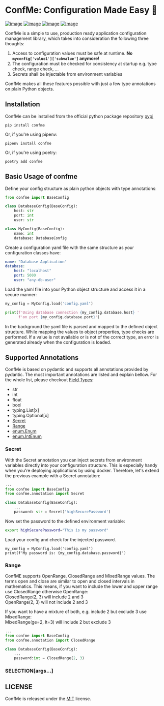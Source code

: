 # ConfMe: Configuration Made Easy 💖
[![image](https://img.shields.io/pypi/v/confme?color=blue)](https://pypi.org/project/confme/)
[![image](https://img.shields.io/pypi/l/confme)](https://pypi.org/project/confme/)
[![image](https://github.com/iwanbolzern/ConfMe/workflows/Test/badge.svg?branch=master)](https://pypi.org/project/confme/)
[![image](https://img.shields.io/pypi/pyversions/confme?color=blue)](https://pypi.org/project/confme/)

ConfMe is a simple to use, production ready application configuration management library, which takes into consideration the following three thoughts:
1. Access to configuration values must be safe at runtime. **No ```myconfig['value1']['subvalue']``` anymore!**
2. The configuration must be checked for consistency at startup e.g. type check, range check, ...
3. Secrets shall be injectable from environment variables

ConfMe makes all these features possible with just a few type annotations on plain Python objects.

## Installation
ConfMe can be installed from the official python package repository [pypi](https://pypi.org/project/confme/)
```
pip install confme
```
Or, if you're using pipenv:
```
pipenv install confme
```
Or, if you're using poetry:
```
poetry add confme
```

## Basic Usage of confme
Define your config structure as plain python objects with type annotations:
```python
from confme import BaseConfig

class DatabaseConfig(BaseConfig):
    host: str
    port: int
    user: str

class MyConfig(BaseConfig):
    name: int
    database: DatabaseConfig
```
Create a configuration yaml file with the same structure as your configuration classes have:
```yaml
name: "Database Application"
database:
    host: "localhost"
    port: 5000
    user: "any-db-user"
```
Load the yaml file into your Python object structure and access it in a secure manner:
```python
my_config = MyConfig.load('config.yaml')

print(f'Using database connection {my_config.database.host} '
      f'on port {my_config.database.port}')
```
In the background the yaml file is parsed and mapped to the defined object structure. While mapping the values to object properties, type checks are performed. If a value is not available or is not of the correct type, an error is generated already when the configuration is loaded.

## Supported Annotations
ConfMe is based on pydantic and supports all annotations provided by pydantic. The most important annotations are listed and explain bellow. For the whole list, please checkout [Field Types](https://pydantic-docs.helpmanual.io/usage/types/):
- str
- int
- float
- bool
- typing.List[x]
- typing.Optional[x]
- [Secret](#Secret)
- [Range](#Range)
- [enum.Enum]()
- [enum.IntEnum]()

### Secret
With the Secret annotation you can inject secrets from environment variables directly into your configuration structure. This is especially handy when you're deploying applications by using docker. Therefore, let's extend the previous example with a Secret annotation:
```python
...
from confme import BaseConfig
from confme.annotation import Secret

class DatabaseConfig(BaseConfig):
    ...
    password: str = Secret('highSecurePassword')
```
Now set the password to the defined environment variable:
```bash
export highSecurePassword="This is my password"
```
Load your config and check for the injected password.
```
my_config = MyConfig.load('config.yaml')
print(f'My password is: {my_config.database.password}')
```

### Range
ConfME supports OpenRange, ClosedRange and MixedRange values. The terms open and close are similar to open and closed intervals in mathematics. This means, if you want to include the lower and upper range use ClosedRange otherwise OpenRange:  
ClosedRange(2, 3) will include 2 and 3  
OpenRange(2, 3) will not include 2 and 3

If you want to have a mixture of both, e.g. include 2 but exclude 3 use MixedRange:  
MixedRange(ge=2, lt=3) will include 2 but exclude 3

```python
...
from confme import BaseConfig
from confme.annotation import ClosedRange

class DatabaseConfig(BaseConfig):
    ...
    password:int = ClosedRange(2, 3)
```

### SELECTION[args...]



## LICENSE
ConfMe is released under the [MIT](LICENSE) license.